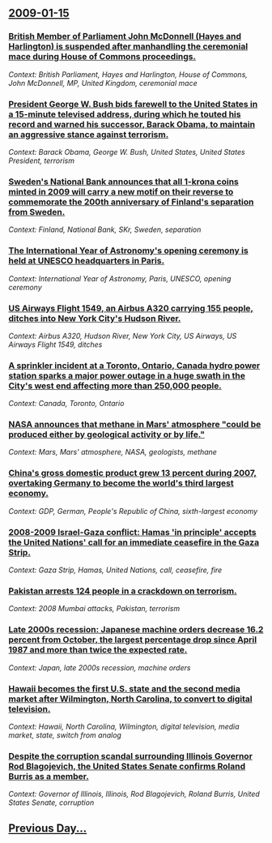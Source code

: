 ## [2009-01-15](/news/2009/01/15/index.md)

### [ British Member of Parliament John McDonnell (Hayes and Harlington) is suspended after manhandling the ceremonial mace during House of Commons proceedings. ](/news/2009/01/15/british-member-of-parliament-john-mcdonnell-hayes-and-harlington-is-suspended-after-manhandling-the-ceremonial-mace-during-house-of-commo.md)
_Context: British Parliament, Hayes and Harlington, House of Commons, John McDonnell, MP, United Kingdom, ceremonial mace_

### [ President George W. Bush bids farewell to the United States in a 15-minute televised address, during which he touted his record and warned his successor, Barack Obama, to maintain an aggressive stance against terrorism. ](/news/2009/01/15/president-george-w-bush-bids-farewell-to-the-united-states-in-a-15-minute-televised-address-during-which-he-touted-his-record-and-warned.md)
_Context: Barack Obama, George W. Bush, United States, United States President, terrorism_

### [ Sweden's National Bank announces that all 1-krona coins minted in 2009 will carry a new motif on their reverse to commemorate the 200th anniversary of Finland's separation from Sweden. ](/news/2009/01/15/sweden-s-national-bank-announces-that-all-1-krona-coins-minted-in-2009-will-carry-a-new-motif-on-their-reverse-to-commemorate-the-200th-ann.md)
_Context: Finland, National Bank, SKr, Sweden, separation_

### [ The International Year of Astronomy's opening ceremony is held at UNESCO headquarters in Paris.  ](/news/2009/01/15/the-international-year-of-astronomy-s-opening-ceremony-is-held-at-unesco-headquarters-in-paris.md)
_Context: International Year of Astronomy, Paris, UNESCO, opening ceremony_

### [ US Airways Flight 1549, an Airbus A320 carrying 155 people, ditches into New York City's Hudson River. ](/news/2009/01/15/us-airways-flight-1549-an-airbus-a320-carrying-155-people-ditches-into-new-york-city-s-hudson-river.md)
_Context: Airbus A320, Hudson River, New York City, US Airways, US Airways Flight 1549, ditches_

### [ A sprinkler incident at a Toronto, Ontario, Canada hydro power station sparks a major power outage in a huge swath in the City's west end affecting more than 250,000 people. ](/news/2009/01/15/a-sprinkler-incident-at-a-toronto-ontario-canada-hydro-power-station-sparks-a-major-power-outage-in-a-huge-swath-in-the-city-s-west-end-a.md)
_Context: Canada, Toronto, Ontario_

### [ NASA announces that methane in Mars' atmosphere "could be produced either by geological activity or by life." ](/news/2009/01/15/nasa-announces-that-methane-in-mars-atmosphere-could-be-produced-either-by-geological-activity-or-by-life.md)
_Context: Mars, Mars' atmosphere, NASA, geologists, methane_

### [ China's gross domestic product grew 13&nbsp;percent during 2007, overtaking Germany to become the world's third largest economy. ](/news/2009/01/15/china-s-gross-domestic-product-grew-13-nbsp-percent-during-2007-overtaking-germany-to-become-the-world-s-third-largest-economy.md)
_Context: GDP, German, People's Republic of China, sixth-largest economy_

### [ 2008-2009 Israel-Gaza conflict: Hamas 'in principle' accepts the United Nations' call for an immediate ceasefire in the Gaza Strip. ](/news/2009/01/15/2008a2009-israelagaza-conflict-p-hamas-in-principle-accepts-the-united-nations-call-for-an-immediate-ceasefire-in-the-gaza-strip.md)
_Context: Gaza Strip, Hamas, United Nations, call, ceasefire, fire_

### [ Pakistan arrests 124 people in a crackdown on terrorism. ](/news/2009/01/15/pakistan-arrests-124-people-in-a-crackdown-on-terrorism.md)
_Context: 2008 Mumbai attacks, Pakistan, terrorism_

### [ Late 2000s recession: Japanese machine orders decrease 16.2 percent from October, the largest percentage drop since April 1987 and more than twice the expected rate. ](/news/2009/01/15/late-2000s-recession-p-japanese-machine-orders-decrease-16-2-percent-from-october-the-largest-percentage-drop-since-april-1987-and-more-th.md)
_Context: Japan, late 2000s recession, machine orders_

### [ Hawaii becomes the first U.S. state and the second media market after Wilmington, North Carolina, to convert to digital television. ](/news/2009/01/15/hawaii-becomes-the-first-u-s-state-and-the-second-media-market-after-wilmington-north-carolina-to-convert-to-digital-television.md)
_Context: Hawaii, North Carolina, Wilmington, digital television, media market, state, switch from analog_

### [ Despite the corruption scandal surrounding Illinois Governor Rod Blagojevich, the United States Senate confirms Roland Burris as a member. ](/news/2009/01/15/despite-the-corruption-scandal-surrounding-illinois-governor-rod-blagojevich-the-united-states-senate-confirms-roland-burris-as-a-member.md)
_Context: Governor of Illinois, Illinois, Rod Blagojevich, Roland Burris, United States Senate, corruption_

## [Previous Day...](/news/2009/01/14/index.md)

